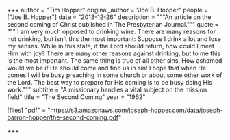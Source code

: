+++
author = "Tim Hopper"
original_author = "Joe B. Hopper"
people = ["Joe B. Hopper"]
date = "2013-12-26"
description = """An article on the second coming of Christ published in The Presbyterian Journal."""
quote = """ I am very much opposed to drinking wine. There are many reasons for not drinking, but isn't this the most important: Suppose I drink a lot and lose my senses. While in this state, if the Lord should return, how could I meet Him with joy? There are  many other reasons against drinking, but to me this is the most important. The same thing is true of all other sins. How ashamed would we be if He should come and find us in sin! I hope that when He comes I will be busy preaching in some church or about some other work of the Lord. The best way to prepare for His coming is to be busy doing His work."""
subtitle = "A missionary handles a vital subject on the mission field"
title = "The Second Coming"
year = "1962"

[files]
"pdf" = "https://s3.amazonaws.com/joseph-hopper.com/data/joseph-barron-hopper/the-second-coming.pdf"

+++
